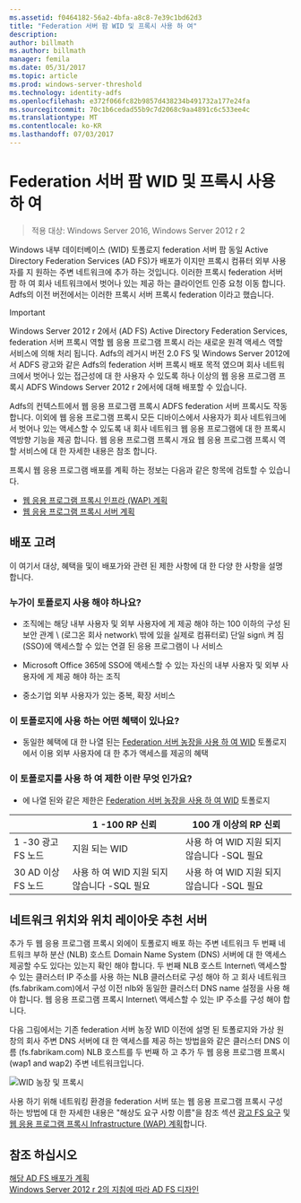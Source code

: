 ```yaml
---
ms.assetid: f0464182-56a2-4bfa-a8c8-7e39c1bd62d3
title: "Federation 서버 팜 WID 및 프록시 사용 하 여"
description: 
author: billmath
ms.author: billmath
manager: femila
ms.date: 05/31/2017
ms.topic: article
ms.prod: windows-server-threshold
ms.technology: identity-adfs
ms.openlocfilehash: e372f066fc82b9857d438234b491732a177e24fa
ms.sourcegitcommit: 70c1b6cedad55b9c7d2068c9aa4891c6c533ee4c
ms.translationtype: MT
ms.contentlocale: ko-KR
ms.lasthandoff: 07/03/2017
---
```

# <a name="federation-server-farm-using-wid-and-proxies"></a>Federation 서버 팜 WID 및 프록시 사용 하 여

>적용 대상: Windows Server 2016, Windows Server 2012 r 2

Windows 내부 데이터베이스 \(WID\) 토폴로지 federation 서버 팜 동일 Active Directory Federation Services \(AD FS\)가 배포가 이지만 프록시 컴퓨터 외부 사용자를 지 원하는 주변 네트워크에 추가 하는 것입니다. 이러한 프록시 federation 서버 팜 하 여 회사 네트워크에서 벗어나 있는 제공 하는 클라이언트 인증 요청 이동 합니다. Adfs의 이전 버전에서는 이러한 프록시 서버 프록시 federation 이라고 했습니다.  
  
> [!IMPORTANT]  
> Windows Server 2012 r 2에서 \(AD FS\) Active Directory Federation Services, federation 서버 프록시 역할 웹 응용 프로그램 프록시 라는 새로운 원격 액세스 역할 서비스에 의해 처리 됩니다. Adfs의 레거시 버전 2.0 FS 및 Windows Server 2012에서 ADFS 광고와 같은 Adfs의 federation 서버 프록시 배포 목적 였으며 회사 네트워크에서 벗어나 있는 접근성에 대 한 사용자 수 있도록 하나 이상의 웹 응용 프로그램 프록시 ADFS Windows Server 2012 r 2에서에 대해 배포할 수 있습니다.  
>   
> Adfs의 컨텍스트에서 웹 응용 프로그램 프록시 ADFS federation 서버 프록시도 작동합니다. 이외에 웹 응용 프로그램 프록시 모든 디바이스에서 사용자가 회사 네트워크에서 벗어나 있는 액세스할 수 있도록 내 회사 네트워크 웹 응용 프로그램에 대 한 프록시 역방향 기능을 제공 합니다. 웹 응용 프로그램 프록시 개요 웹 응용 프로그램 프록시 역할 서비스에 대 한 자세한 내용은 참조 합니다.  
>   
> 프록시 웹 응용 프로그램 배포를 계획 하는 정보는 다음과 같은 항목에 검토할 수 있습니다.  
>   
> -   [웹 응용 프로그램 프록시 인프라 (WAP) 계획](https://technet.microsoft.com/library/dn383648.aspx)  
> -   [웹 응용 프로그램 프록시 서버 계획](https://technet.microsoft.com/library/dn383647.aspx)  
  
## <a name="deployment-considerations"></a>배포 고려  
이 여기서 대상, 혜택을 및이 배포가와 관련 된 제한 사항에 대 한 다양 한 사항을 설명 합니다.  
  
### <a name="who-should-use-this-topology"></a>누가이 토폴로지 사용 해야 하나요?  
  
-   조직에는 해당 내부 사용자 및 외부 사용자에 게 제공 해야 하는 100 이하의 구성 된 보안 관계 \ (로그온 회사 network\ 밖에 있을 실제로 컴퓨터로) 단일 sign\ 켜 짐 \(SSO\)에 액세스할 수 있는 연결 된 응용 프로그램이 나 서비스  
  
-   Microsoft Office 365에 SSO에 액세스할 수 있는 자신의 내부 사용자 및 외부 사용자에 게 제공 해야 하는 조직  
  
-   중소기업 외부 사용자가 있는 중복, 확장 서비스  
  
### <a name="what-are-the-benefits-of-using-this-topology"></a>이 토폴로지에 사용 하는 어떤 혜택이 있나요?  
  
-   동일한 혜택에 대 한 나열 된는 [Federation 서버 농장을 사용 하 여 WID](Federation-Server-Farm-Using-WID.md) 토폴로지에서 이용 외부 사용자에 대 한 추가 액세스를 제공의 혜택  
  
### <a name="what-are-the-limitations-of-using-this-topology"></a>이 토폴로지를 사용 하 여 제한 이란 무엇 인가요?  
  
-   에 나열 된와 같은 제한은 [Federation 서버 농장을 사용 하 여 WID](Federation-Server-Farm-Using-WID.md) 토폴로지  

||1 \-100 RP 신뢰|100 개 이상의 RP 신뢰 
| ----- |-----| ------ |
|1 \-30 광고 FS 노드|지원 되는 WID|사용 하 여 WID 지원 되지 않습니다 \-SQL 필요 
|30 AD 이상 FS 노드|사용 하 여 WID 지원 되지 않습니다 \-SQL 필요|사용 하 여 WID 지원 되지 않습니다 \-SQL 필요  
  
## <a name="server-placement-and-network-layout-recommendations"></a>네트워크 위치와 위치 레이아웃 추천 서버  
추가 두 웹 응용 프로그램 프록시 외에이 토폴로지 배포 하는 주변 네트워크 두 번째 네트워크 부하 분산 \(NLB\) 호스트 Domain Name System \(DNS\) 서버에 대 한 액세스 제공할 수도 있다는 있는지 확인 해야 합니다. 두 번째 NLB 호스트 Internet\ 액세스할 수 있는 클러스터 IP 주소를 사용 하는 NLB 클러스터로 구성 해야 하 고 회사 네트워크 \(fs.fabrikam.com\)에서 구성 이전 nlb와 동일한 클러스터 DNS name 설정을 사용 해야 합니다. 웹 응용 프로그램 프록시 Internet\ 액세스할 수 있는 IP 주소를 구성 해야 합니다.  
  
다음 그림에서는 기존 federation 서버 농장 WID 이전에 설명 된 토폴로지와 가상 원 창의 회사 주변 DNS 서버에 대 한 액세스를 제공 하는 방법을와 같은 클러스터 DNS 이름 \(fs.fabrikam.com\) NLB 호스트를 두 번째 하 고 추가 두 웹 응용 프로그램 프록시 \(wap1 and wap2\) 주변 네트워크입니다.  
  
![WID 농장 및 프록시](media/WIDFarmADFSBlue.gif)  
  
사용 하기 위해 네트워킹 환경을 federation 서버 또는 웹 응용 프로그램 프록시 구성 하는 방법에 대 한 자세한 내용은 "해상도 요구 사항 이름"을 참조 섹션 [광고 FS 요구](AD-FS-Requirements.md) 및 [웹 응용 프로그램 프록시 Infrastructure (WAP) 계획](https://technet.microsoft.com/library/dn383648.aspx)합니다.  
  
## <a name="see-also"></a>참조 하십시오  
[해당 AD FS 배포가 계획](Plan-Your-AD-FS-Deployment-Topology.md)  
[Windows Server 2012 r 2의 지침에 따라 AD FS 디자인](AD-FS-Design-Guide-in-Windows-Server-2012-R2.md)  
  

